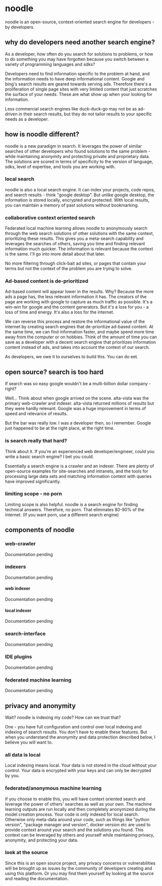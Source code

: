 # noodle
noodle is an open-source, context-oriented search engine for developers - by developers.

## why do developers need another search engine?
As a developer, how often do you search for solutions to problems, or how to do something you may have forgotten because you switch between a variety of programming languages and sdks?

Developers need to find information specific to the problem at hand, and the information needs to have deep informational content. Google and bing's search results are geared towards serving ads. Therefore there's a proliferation of single page sites with very limited content that just scratches the surface of your needs. These are what show up when your looking for information.

Less commercial search engines like duck-duck-go may not be as ad-driven in their search results, but they do not tailor results to your specific needs as a developer.

## how is noodle different?
noodle is a new paradigm in search. It leverages the power of similar searches of other developers who found solutions to the same problem - while maintaining anonymity and protecting private and proprietary data. The solutions are scored in terms of specificity to the version of language, sdks, level of expertise, and tools you are working with.

### local search
noodle is also a local search engine. It can index your projects, code repos, and search results - think "google desktop". But unlike google desktop, the information is stored locally, encrypted and protected. With local results, you can maintain a memory of past solutions without bookmarking. 

### collaborative context oriented search
Federated local machine learning allows noodle to anonymously search through the web search solutions of other solutions with the same context, prioritizing these results. This gives you a meta-search capability and leverages the searches of others, saving you time and finding relevant information much quicker. The information is relevant because the context is the same. I'll go into more detail about that later.

No more filtering through click-bait ad sites, or pages that contain your terms but not the context of the problem you are trying to solve.

### Ad-based content is de-prioritized
Ad-based content will appear lower in the results. Why? Because the more ads a page has, the less relevant information it has. The creators of the page are working with google to capture as much traffic as possible. It's a win-win for google and the content generators. But it's a loss for you - a loss of time and energy. It's also a loss for the internet. 

We can reverse this process and restore the informational value of the internet by creating search engines that de-prioritize ad-based content. At the same time, we can find information faster, and maybe spend more time away from the computer or on hobbies. Think of the amount of time you can save as a developer with a decent search engine that prioritizes information content instead of ads, and takes into account the context of our search.

As developers, we owe it to ourselves to build this. You can do eet.

## open source? search is too hard
If search was so easy google wouldn't be a multi-billion dollar company - right?

Well... Think about when google arrived on the scene. alta-vista was the primary web-crawler and indexer. alta-vista returned millions of results but they were hardly relevant. Google was a huge improvement in terms of speed and relevance of results. 

But the bar was really low. I was a developer then, so I remember. Google just happened to be at the right place, at the right time. 

### is search really that hard?
Think about it. If you're an experienced web developer/engineer, could you write a basic search engine? I bet you could. 

Essentially a search engine is a crawler and an indexer. There are plenty of open-source examples for site-searches and intranets, and the tools for processing large data sets and matching information content with queries have improved significantly. 

### limiting scope - no porn
Limiting scope is also helpful. noodle is a search engine for finding technical answers. Therefore, no porn. That eliminates 80-90% of the internet. (If you want porn, use a different search engine)

## components of noodle

### web-crawler
Documentation pending

### indexers
Documentation pending

#### web indexer
Documentation pending

#### local indexer
Documentation pending

### search-interface
Documentation pending

### IDE plugins
Documentation pending

### federated machine learning
Documentation pending

## privacy and anonymity
Wait? noodle is indexing my code? How can we trust that?

One - you have full configuration and control over local indexing and indexing of search results. You don't have to enable these features. But when you understand the anonymity and data protection described below, I believe you will want to.

### all data is local
Local indexing means local. Your data is not stored in the cloud without your control. Your data is encrypted with your keys and can only be decrypted by you.

### federated/anonymous machine learning
If you choose to enable this, you will have context oriented search and leverage the power of others' searches as well as your own. The machine learning outputs are run locally and then completely anonymized during the model creation process. Your code is only indexed for local search. Otherwise only meta-data around your code, such as things like "python version", "package manager and version", docker version etc are used to provide context around your search and the solutions you found. This context can be leveraged by others and yourself while maintaining privacy, anonymity, and protecting your data.

### look at the source
Since this is an open source project, any privacy concerns or vulnerabilities will be brought up as issues by the community of developers creating and using this platform. Or you may find them yourself by looking at the source and reading the documentation.

